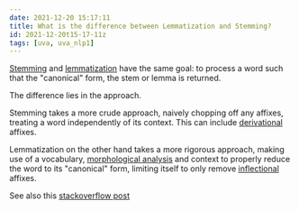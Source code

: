 ```yaml
---
date: 2021-12-20 15:17:11
title: What is the difference between Lemmatization and Stemming?
id: 2021-12-20t15-17-11z
tags: [uva, uva_nlp1]
---
```


[Stemming](./2021-12-19t16-15-07z.md) and
[lemmatization](./2021-12-19t16-15-45z.md) have the same goal: to process a word
such that the "canonical" form, the stem or lemma is returned.

The difference lies in the approach.

Stemming takes a more crude approach, naively chopping off any affixes, treating
a word independently of its context. This can include
[derivational](./2021-12-19t16-00-56z.md) affixes.

Lemmatization on the other hand takes a more rigorous approach, making use of a
vocabulary, [morphological analysis](./2021-12-19t15-59-10z.md) and context to
properly reduce the word to its "canonical" form, limiting itself to only remove
[inflectional](./2021-12-19t16-14-03z.md) affixes.

See also this [stackoverflow post](https://stackoverflow.com/q/1787110)
